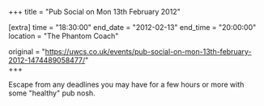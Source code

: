 +++
title = "Pub Social on Mon 13th February 2012"

[extra]
time = "18:30:00"
end_date = "2012-02-13"
end_time = "20:00:00"
location = "The Phantom Coach"

original = "https://uwcs.co.uk/events/pub-social-on-mon-13th-february-2012-1474489058477/"    
+++

Escape from any deadlines you may have for a few hours or more with some "healthy" pub nosh.

